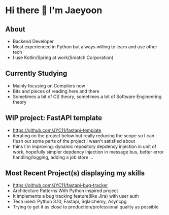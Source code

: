 # Hi there 👋 I'm Jaeyoon


## About
* Backend Developer
* Most experienced in Python but always willing to learn and use other tech
* I use Kotlin/Spring at work(Smatch Corporation)

## Currently Studying
* Mainly focusing on Compilers now
* Bits and pieces of reading here and there
* Sometimes a bit of CS theory, sometimes a bit of Software Engineering theory

## WIP project: FastAPI template
* https://github.com/JYC11/fastapi-template
* iterating on the project below but really reducing the scope so I can flesh out some parts of the project I wasn't satisfied about
* thins I'm improving: dynamic repository depdency injection in unit of work, hopefully simpler depdency injection in message bus, better error handling/logging, adding a job store ...

## Most Recent Project(s) displaying my skills
* https://github.com/JYC11/fastapi-bug-tracker
* Architecture Patterns With Python inspired project
* It implements a bug tracking feature(like Jira) with user auth
* Tech used: Python 3.10, Fastapi, Sqlalchemy, Asyncpg
* Trying to get it as close to production/professional quality as possible
